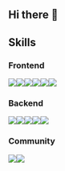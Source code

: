 ## Hi there 👋

## Skills
### Frontend
<img src="https://img.shields.io/badge/javascript-F7DF1E?style=flat-square&logo=Javascript&logoColor=white"/><img src="https://img.shields.io/badge/react-61DAFB?style=flat-square&logo=React&logoColor=white"/><img src="https://img.shields.io/badge/typescript-3178C6?style=flat-square&logo=Typescript&logoColor=white"/><img src="https://img.shields.io/badge/html5-E34F26?style=flat-square&logo=Html5&logoColor=white"/><img src="https://img.shields.io/badge/css3-1572B6?style=flat-square&logo=Css3&logoColor=white"/><img src="https://img.shields.io/badge/sass-CC6699?style=flat-square&logo=Sass&logoColor=white"/>

### Backend
<img src="https://img.shields.io/badge/java-6DB33F?style=flat-square&logo=Java&logoColor=white"/><img src="https://img.shields.io/badge/spring-6DB33F?style=flat-square&logo=Spring&logoColor=white"/><img src="https://img.shields.io/badge/springboot-6DB33F?style=flat-square&logo=Springboot&logoColor=white"/><img src="https://img.shields.io/badge/oracle-F80000?style=flat-square&logo=Oracle&logoColor=white"/><img src="https://img.shields.io/badge/mariadb-003545?style=flat-square&logo=Mariadb&logoColor=white"/>

### Community
<img src="https://img.shields.io/badge/github-181717?style=flat-square&logo=Github&logoColor=white"/><img src="https://img.shields.io/badge/notion-000000?style=flat-square&logo=Notion&logoColor=white"/>


<!--
**Helina0610/Helina0610** is a ✨ _special_ ✨ repository because its `README.md` (this file) appears on your GitHub profile.

Here are some ideas to get you started:

- 🔭 I’m currently working on ...
- 🌱 I’m currently learning ...
- 👯 I’m looking to collaborate on ...
- 🤔 I’m looking for help with ...
- 💬 Ask me about ...
- 📫 How to reach me: ...
- 😄 Pronouns: ...
- ⚡ Fun fact: ...
-->
